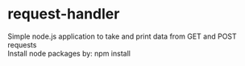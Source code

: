 # request-handler  
Simple node.js application to take and print data from GET and POST requests  
Install node packages by: npm install  